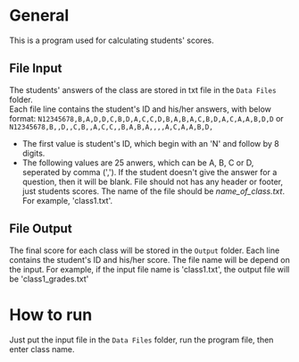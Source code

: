 # General
This is a program used for calculating students' scores.

## File Input
The students' answers of the class are stored in txt file in the `Data Files` folder.  
Each file line contains the student's ID and his/her answers, with below format:
`N12345678,B,A,D,D,C,B,D,A,C,C,D,B,A,B,A,C,B,D,A,C,A,A,B,D,D`
or
`N12345678,B,,D,,C,B,,A,C,C,,B,A,B,A,,,,A,C,A,A,B,D,`
- The first value is student's ID, which begin with an 'N' and follow by 8 digits.
- The following values are 25 anwers, which can be A, B, C or D, seperated by comma (','). If the student doesn't give the answer for a question, then it will be blank. 
File should not has any header or footer, just students scores.
The name of the file should be _name_of_class.txt_. For example, 'class1.txt'.
## File Output
The final score for each class will be stored in the `Output` folder.
Each line contains the student's ID and his/her score.
The file name will be depend on the input. For example, if the input file name is 'class1.txt', the output file will be 'class1_grades.txt'

# How to run
Just put the input file in the `Data Files` folder, run the program file, then enter class name.
